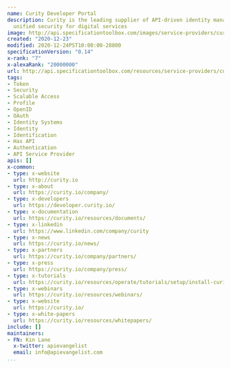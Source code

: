 ```yaml
---
name: Curity Developer Portal
description: Curity is the leading supplier of API-driven identity management, providing
  unified security for digital services
image: http://api.specificationtoolbox.com/images/service-providers/curity-developer-portal.jpg
created: "2020-12-23"
modified: 2020-12-24PST10:00:00-28800
specificationVersion: "0.14"
x-rank: "7"
x-alexaRank: "20000000"
url: http://api.specificationtoolbox.com/resources/service-providers/curity-developer-portal/
tags:
- Token
- Security
- Scalable Access
- Profile
- OpenID
- OAuth
- Identity Systems
- Identity
- Identification
- Has API
- Authentication
- API Service Provider
apis: []
x-common:
- type: x-website
  url: http://curity.io
- type: x-about
  url: https://curity.io/company/
- type: x-developers
  url: https://developer.curity.io/
- type: x-documentation
  url: https://curity.io/resources/documents/
- type: x-linkedin
  url: https://www.linkedin.com/company/curity
- type: x-news
  url: https://curity.io/news/
- type: x-partners
  url: https://curity.io/company/partners/
- type: x-press
  url: https://curity.io/company/press/
- type: x-tutorials
  url: https://curity.io/resources/operate/tutorials/setup/install-curity/
- type: x-webinars
  url: https://curity.io/resources/webinars/
- type: x-website
  url: https://curity.io/
- type: x-white-papers
  url: https://curity.io/resources/whitepapers/
include: []
maintainers:
- FN: Kin Lane
  x-twitter: apievangelist
  email: info@apievangelist.com
...
```

